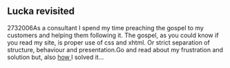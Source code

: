 <article><h1>Lucka revisited</h1><time><span class="day">27</span><span class="month">3</span><span class="year">2006</span></time>As a consultant I spend my time preaching the gospel to my customers and helping them following it. The gospel, as you could know if you read my site, is proper use of css and xhtml. Or strict separation of structure, behaviour and presentation.Go and read about my frustration and solution but, also <a href="http://www.wnas.nl/?page_id=122">how </a> I solved it...</article>